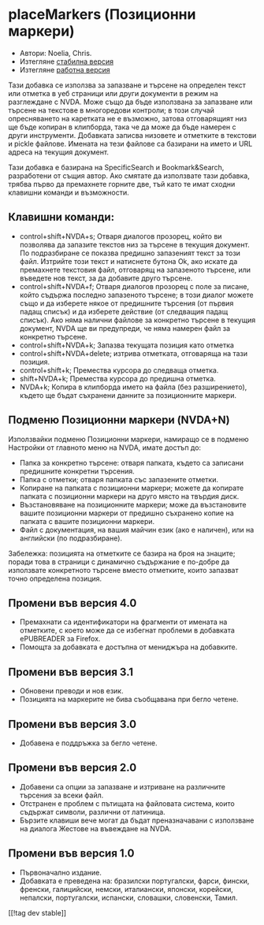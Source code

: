 # placeMarkers (Позиционни маркери) #

* Автори: Noelia, Chris.
* Изтегляне [стабилна версия][1]
* Изтегляне [работна версия][2]

Тази добавка се използва за запазване и търсене на определен текст или
отметка в уеб страници или други документи в режим на разглеждане с
NVDA. Може също да бъде използвана за запазване или търсене на текстове в
многоредови контроли; в този случай опресняването на каретката не е
възможно, затова отговарящият низ ще бъде копиран в клипборда, така че да
може да бъде намерен с други инструменти.  Добавката записва низовете и
отметките в текстови и pickle файлове. Имената на тези файлове са базирани
на името и URL адреса на текущия документ.

Тази добавка е базирана на SpecificSearch и Bookmark&Search, разработени от
същия автор. Ако смятате да използвате тази добавка, трябва първо да
премахнете горните две, тъй като те имат сходни клавишни команди и
възможности.

## Клавишни команди: ##

*	control+shift+NVDA+s; Отваря диалогов прозорец, който ви позволява да запазите текстов низ за търсене в текущия документ. По подразбиране се показва предишно запазеният текст за този файл. Изтрийте този текст и натиснете бутона Ok, ако искате да премахнете текстовия файл, отговарящ на запазеното търсене, или въведете нов текст, за да добавите друго търсене.
*	control+shift+NVDA+f; Отваря диалогов прозорец с поле за писане, който съдържа последно запазеното търсене; в този диалог можете също и да изберете някое от предишните търсения (от първия падащ списък) и да изберете действие (от следващия падащ списък). Ако няма налични файлове за конкретно търсене в текущия документ, NVDA ще ви предупреди, че няма намерен файл за конкретно търсене.
*	control+shift+NVDA+k; Запазва текущата позиция като отметка
*	control+shift+NVDA+delete; изтрива отметката, отговаряща на тази позиция.
*	control+shift+k; Премества курсора до следваща отметка.
*	shift+NVDA+k; Премества курсора до предишна отметка.
*	NVDA+k; Копира в клипборда името на файла (без разширението), където ще бъдат съхранени данните за позиционните маркери.

## Подменю Позиционни маркери (NVDA+N) ##


Използвайки подменю Позиционни маркери, намиращо се в подменю Настройки от
главното меню на NVDA, имате достъп до:

*	Папка за конкретно търсене: отваря папката, където са записани предишните
  конкретни търсения.
*	Папка с отметки; отваря папката със запазените отметки.
*	Копиране на папката с позиционни маркери; можете да копирате папката с
  позиционни маркери на друго място на твърдия диск.
*	Възстановяване на позиционните маркери; може да възстановите вашите
  позиционни маркери от предишно съхранено копие на папката с вашите
  позиционни маркери.
*	Файл с документация, на вашия майчин език (ако е наличен), или на
  английски (по подразбиране).

Забележка: позицията на отметките се базира на броя на знаците; поради това
в страници с динамично съдържание е по-добре да използвате конкретното
търсене вместо отметките, които запазват точно определена позиция.

## Промени във версия 4.0 ##
* Премахнати са идентификатори на фрагменти от имената на отметките, с което
  може да се избегнат проблеми в добавката ePUBREADER за Firefox.
* Помощта за добавката е достъпна от мениджъра на добавките.

## Промени във версия 3.1 ##
* Обновени преводи и нов език.
* Позицията на маркерите не бива съобщавана при бегло четене.

## Промени във версия 3.0 ##
* Добавена е поддръжка за бегло четене.

## Промени във версия 2.0 ##
* Добавени са опции за запазване и изтриване на различните търсения за всеки
  файл.
* Отстранен е проблем с пътищата на файловата система, които съдържат
  символи, различни от латиница.
* Бързите клавиши вече могат да бъдат преназначавани с използване на диалога
  Жестове на въвеждане на NVDA.


## Промени във версия 1.0 ##
* Първоначално издание.
* Добавката е преведена на: бразилски португалски, фарси, фински, френски,
  галицийски, немски, италиански, японски, корейски, непалски, португалски,
  испански, словашки, словенски, Тамил.

[[!tag dev stable]]

[1]: http://addons.nvda-project.org/files/get.php?file=pm

[2]: http://addons.nvda-project.org/files/get.php?file=pm-dev
